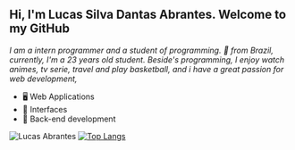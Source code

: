 ## Hi, I'm Lucas Silva Dantas Abrantes. Welcome to my GitHub
*I am a intern programmer and a student of programming. 🚀 from Brazil, currently, I'm a 23 years old student. Beside's programming, I enjoy watch animes, tv serie, travel and play basketball, and i have a great passion for web development,*
<br>
- 🖥 Web Applications
- 🎨 Interfaces
- 🔌 Back-end development


![Lucas Abrantes](https://github-readme-stats.vercel.app/api?username=lucasabrantes1&show_icons=true&theme=synthwave)
[![Top Langs](https://github-readme-stats.vercel.app/api/top-langs/?username=lucasabrantes1&layout=compact)](https://github.com/anuraghazra/github-readme-stats)




